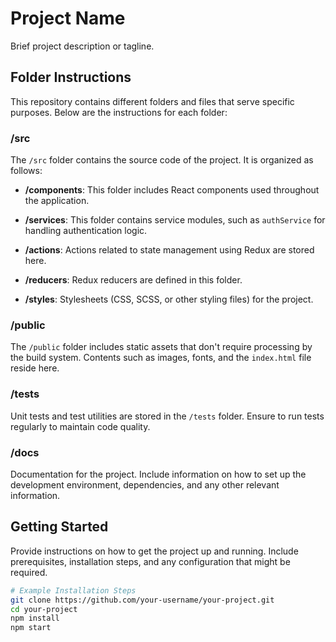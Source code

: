 # Project Name

Brief project description or tagline.

## Folder Instructions

This repository contains different folders and files that serve specific purposes. Below are the instructions for each folder:

### /src

The `/src` folder contains the source code of the project. It is organized as follows:

- **/components**: This folder includes React components used throughout the application.

- **/services**: This folder contains service modules, such as `authService` for handling authentication logic.

- **/actions**: Actions related to state management using Redux are stored here.

- **/reducers**: Redux reducers are defined in this folder.

- **/styles**: Stylesheets (CSS, SCSS, or other styling files) for the project.

### /public

The `/public` folder includes static assets that don't require processing by the build system. Contents such as images, fonts, and the `index.html` file reside here.

### /tests

Unit tests and test utilities are stored in the `/tests` folder. Ensure to run tests regularly to maintain code quality.

### /docs

Documentation for the project. Include information on how to set up the development environment, dependencies, and any other relevant information.

## Getting Started

Provide instructions on how to get the project up and running. Include prerequisites, installation steps, and any configuration that might be required.

```bash
# Example Installation Steps
git clone https://github.com/your-username/your-project.git
cd your-project
npm install
npm start
